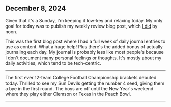 ## December 8, 2024

Given that it's a Sunday, I'm keeping it low-key and relaxing today. My only goal for today was to publish my weekly review blog post, which [I did](https://myconscious.stream/blog/Week-in-review-Dec-8-2024/) by noon.

This was the first blog post where I had a full week of daily journal entries to use as content. What a huge help! Plus there's the added bonus of actually journaling each day. My journal is probably less like most people's because I don't document many personal feelings or thoughts. It's mostly about my daily activities, which tend to be tech-centric.

---

The first ever 12-team College Football Championship brackets debuted today. Thrilled to see my Sun Devils getting the number 4 seed, giving them a bye in the first round. The boys are off until the New Year's weekend where they play either Clemson or Texas in the Peach Bowl.

---

